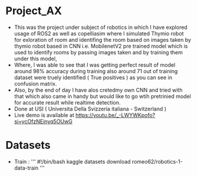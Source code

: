 # Project_AX
- This was the project under subject of robotics in which I have explored usage of ROS2 as well as copelliasim where I simulated Thymio robot for exloration of room and identifing the room based on images taken by thymio robot based in CNN i.e. MobilenetV2 pre trained model which is used to identify rooms by passing images taken and by training them under this model,
- Where, I was able to see that I was getting perfect result of model around 98% accuracy during training also around 71 out of training dataset were truely identified ( True positives ) as you can see in confusion matrix.
- Also, by the end of day I have alos cretedmy own CNN and tried with that which  also came in handy but would like to go wtih pretrinied model for accurate result while realtime detection.
- Done at USI ( Universita Della Svizzeria italiana - Switzerland )
- Live demo is available at https://youtu.be/_-LWYWKpofo?si=ycOfzNEinyq5OUwG


# Datasets 

- Train :
'''
#!/bin/bash
kaggle datasets download romeo62/robotics-1-data-train
'''
